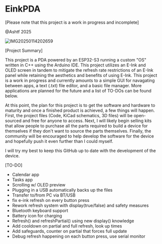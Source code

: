 # EinkPDA
[Please note that this project is a work in progress and incomplete]

@Ashtf 2025

![IMG20250114202659](https://github.com/user-attachments/assets/c39189e0-8c66-448f-a0ef-99eec2af6684)

[Project Summary]
  
  This project is a PDA powered by an ESP32-S3 running a custom "OS" written in C++ using the Arduino IDE. This project utilizes an E-Ink and OLED screen in tandem to mitigate the refresh rate restrictions of an E-Ink panel while retaining the aesthetics and benefits of using E-Ink. This project is a work in progress and currently amounts to a simple GUI for navagating between apps, a text (.txt) file editor, and a basic file manager. More applications are planned for the future and a list of TO-DOs can be found below.

  At this point, the plan for this project is to get the software and hardware to maturity and once a finished product is achieved, a few things will happen. First, the project files (Code, KiCad schematics, 3D files) will be open-sourced and free for anyone to access. Next, I will likely begin selling kits that allow people to purchase all the parts required to build a device for themselves if they don't want to source the parts themselves. Finally, the community will be encouraged to help develop the software for the device and hopefully push it even further than I could myself.

  I will try my best to keep this GitHub up to date with the development of the device.

[TO-DO]

- Calendar app
- Tasks app
- Scrolling w/ OLED preview
- Plugging in a USB automatically backs up the files
- Transfer to/from PC via BT/USB
- fix e-ink refresh on every button press
- Rework refresh system with display(true/false) and safety measures
- Bluetooth keyboard support
- Battery icon for charging
- Refresh() and refreshPartial() using new display() knowledge
- Add cooldown on partial and full refresh, look up times
- Add safeguards, counter on partial that forces full update
- Debug refresh happening on each button press, use serial monitor

